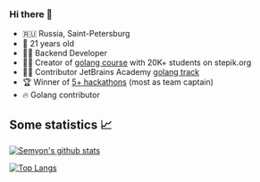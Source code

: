 ### Hi there 👋

* 🇷🇺 Russia, Saint-Petersburg
* 🚀 21 years old
* 👨‍💻 Backend Developer
* 👨‍🎓 Creator of [golang course](https://stepik.org/course/54403/) with 20K+ students on stepik.org
* 👨‍🎓 Contributor JetBrains Academy [golang track](https://hyperskill.org/tracks/25)
* 🏆 Winner of [5+ hackathons](https://origin-dev.tech/) (most as team captain)
* 🔥 Golang contributor

## Some statistics 📈

[![Semyon's github stats](https://github-readme-stats.vercel.app/api?username=semyon-dev&show_icons=true&count_private=true)](https://github.com/anuraghazra/github-readme-stats)

[![Top Langs](https://github-readme-stats.vercel.app/api/top-langs/?username=semyon-dev&count_private=true&langs_count=6)](https://github.com/anuraghazra/github-readme-stats)
